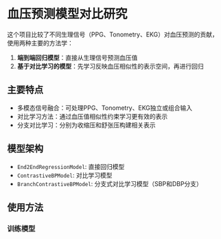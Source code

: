 # 血压预测模型对比研究

这个项目比较了不同生理信号（PPG、Tonometry、EKG）对血压预测的贡献，使用两种主要的方法学：

1. **端到端回归模型**：直接从生理信号预测血压值
2. **基于对比学习的模型**：先学习反映血压相似性的表示空间，再进行回归

## 主要特点

- 多模态信号融合：可处理PPG、Tonometry、EKG独立或组合输入
- 对比学习方法：通过血压值相似性约束学习更有效的表示
- 分支对比学习：分别为收缩压和舒张压构建相关表示

## 模型架构

- `End2EndRegressionModel`: 直接回归模型
- `ContrastiveBPModel`: 对比学习模型
- `BranchContrastiveBPModel`: 分支式对比学习模型（SBP和DBP分支）

## 使用方法

### 训练模型
